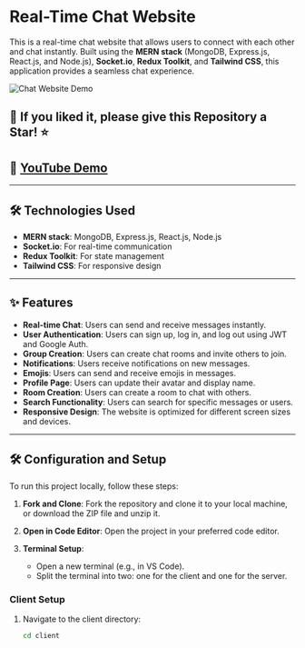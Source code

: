 # Real-Time Chat Website

This is a real-time chat website that allows users to connect with each other and chat instantly. Built using the **MERN stack** (MongoDB, Express.js, React.js, and Node.js), **Socket.io**, **Redux Toolkit**, and **Tailwind CSS**, this application provides a seamless chat experience.

![Chat Website Demo](link_to_your_demo_image) <!-- Replace with an appropriate demo image link -->

## 🌟 If you liked it, please give this Repository a Star! ⭐

## 🎥 [YouTube Demo](link_to_your_youtube_demo)

---

## 🛠 Technologies Used

- **MERN stack**: MongoDB, Express.js, React.js, Node.js
- **Socket.io**: For real-time communication
- **Redux Toolkit**: For state management
- **Tailwind CSS**: For responsive design

---

## ✨ Features

- **Real-time Chat**: Users can send and receive messages instantly.
- **User Authentication**: Users can sign up, log in, and log out using JWT and Google Auth.
- **Group Creation**: Users can create chat rooms and invite others to join.
- **Notifications**: Users receive notifications on new messages.
- **Emojis**: Users can send and receive emojis in messages.
- **Profile Page**: Users can update their avatar and display name.
- **Room Creation**: Users can create a room to chat with others.
- **Search Functionality**: Users can search for specific messages or users.
- **Responsive Design**: The website is optimized for different screen sizes and devices.

---

## 🛠 Configuration and Setup

To run this project locally, follow these steps:

1. **Fork and Clone**: Fork the repository and clone it to your local machine, or download the ZIP file and unzip it.

2. **Open in Code Editor**: Open the project in your preferred code editor.

3. **Terminal Setup**: 
   - Open a new terminal (e.g., in VS Code).
   - Split the terminal into two: one for the client and one for the server.

### Client Setup

1. Navigate to the client directory:
   ```bash
   cd client

